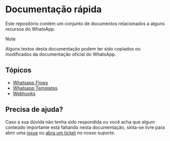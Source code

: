 # Documentação rápida

Este repositório contém um conjunto de documentos relacionados a alguns recursos do WhatsApp.

> [!NOTE]
> Alguns textos desta documentação podem ter sido copiados ou modificados da documentação oficial do WhatsApp.

## Tópicos

- [Whatsapp Flows](flows/README.md)
- [Whatsapp Templates](templates/README.md)
- [Webhooks](webhooks/README.md)

## Precisa de ajuda?

Caso a sua dúvida não tenha sido respondida ou você acha que algum conteúdo importante está faltando nesta documentação, sinta-se livre para abrir uma [issue](https://github.com/positusapps/quick-docs/issues) ou [abra um ticket](https://studio.posit.us/suporte) no nosso suporte.
